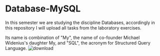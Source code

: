 # Database-MySQL
In this semester we are studying the discipline Databases, accordingly in this repository I will upload all tasks from the laboratory exercises.

Its name is combination of "My", the name of co-founder Michael Widenius's daughter My, and "SQL", the acronym for Structured Query Language.
![download](https://user-images.githubusercontent.com/101529092/233715220-1566739f-b2d8-4357-b107-c21ecf8b20f0.png)

